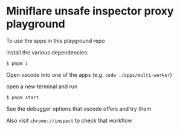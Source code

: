 # Miniflare unsafe inspector proxy playground

To use the apps in this playground repo

install the various dependencies:
```
$ pnpm i
```

Open vscode into one of the apps (e.g. `code ./apps/multi-worker`)

open a new terminal and run
```
$ pnpm start
```

See the debugger options that vscode offers and try them

Also visit `chrome://inspect` to check that workflow
